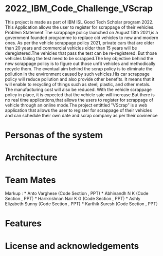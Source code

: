 # 2022_IBM_Code_Challenge_VScrap
This project is made as part of IBM ISL Good Tech Scholar program 2022. This Application allows the user to register for scrappage of their vehicles.
Problem Statement
The scrappage policy launched on August 13th 2021,is a government founded programme to replace old vehicles to new and modern ones. As per the vehicle scrappage policy 2021, private cars that are older than 20 years and commercial vehicles older than 15 years will be deregistered.The vehicles that pass the test can be re-registered. But those vehicles failing the test need to be scrapped.The key objective behind the new scrappage policy is to figure out those unfit vehicles and methodically recycle them. The eventual aim behind the scrap policy is to eliminate the pollution in the environment caused by such vehicles.His car scrappage policy will reduce pollution and also provide other benefits. It means that it will enable to recycling of things such as steel, plastic, and other metals. The manufacturing cost will also be reduced. With the vehicle scrappage policy in place, it is expected that the vehicle sale will increase.But there is no real time applications,that allows the users to register for scrappage of vehicle through an online mode.The project entittled ”VScrap” is a web application that allows the user to register for scrappage of their vehicles and can schedule their own date and scrap company as per their covinence

# Personas of the system

# Architecture

# Team Mates
 Markup : * Anto Varghese (Code Section , PPT)
          * Abhinandh N K (Code Section , PPT)
          * Harikrishnan Nair K G (Code Section , PPT)
          * Ashly Elizabeth Sunny (Code Section , PPT)
          * Karthik Suresh (Code Section , PPT)

# Features

# License and acknowledgements

